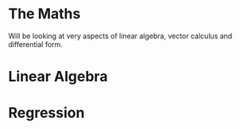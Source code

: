 # The Maths

Will be looking at very aspects of linear algebra, vector calculus and differential form.

# Linear Algebra

# Regression 


